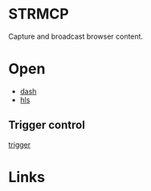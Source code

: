 # STRMCP

Capture and broadcast browser content.

# Open

- [dash](http://localhost:6666/live/stream.mpd)
- [hls](http://localhost:6666/live/stream.m3u8)

## Trigger control

[trigger](http://localhost:6666/trigger)

# Links

[0]: https://moctodemo.akamaized.net/tools/ffbuilder

[1]: https://cloud.ibm.com/docs/CDN?topic=CDN-how-to-serve-video-on-demand-with-cdn

[2]: https://ffmpeg.org/ffmpeg-formats.html

[3]: https://github.com/Dash-Industry-Forum/dash.js

[4]: https://www.selenium.dev/selenium/docs/api/javascript/index.html

[5]: https://blog.logrocket.com/testing-website-selenium-docker/#running-selenium-tests-firefox
